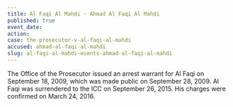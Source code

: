 ```yaml
---
title: Al Faqi Al Mahdi - Ahmad Al Faqi Al Mahdi
published: true
event_date:
action:
case: the-prosecutor-v-al-faqi-al-mahdi
accused: ahmad-al-faqi-al-mahdi
slug: al-faqi-al-mahdi-events-ahmad-al-faqi-al-mahdi
---
```



The Office of the Prosecutor issued an arrest warrant for Al Faqi on September 18, 2009, which was made public on September 28, 2009. Al Faqi was surrendered to the ICC on September 26, 2015. His charges were confirmed on March 24, 2016.